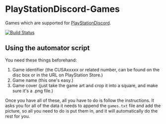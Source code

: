 # PlayStationDiscord-Games

Games which are supported for [PlayStationDiscord](https://github.com/Tustin/PlayStationDiscord).

[![Build Status](https://travis-ci.org/Tustin/PlayStationDiscord-Games.svg?branch=master)](https://travis-ci.org/Tustin/PlayStationDiscord-Games)

## Using the automator script

You need these things beforehand:

1. Game identifier (the CUSAxxxxx or related number, can be found on the disc box or in the URL on PlayStation Store.)
2. Game name (this one's easy.)
3. Game cover (just take the game art and crop it into a square, and make sure it's a .png file.)

Once you have all of these, all you have to do is follow the instructions. 
It asks you for all of the data it needs to append the `games.txt` file and add the picture, so all you need to do is put them in,
and it will automatically do the rest for you.


